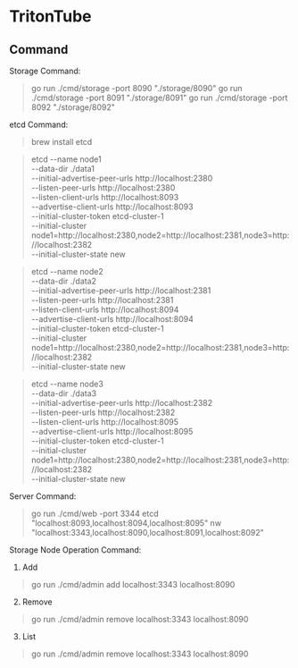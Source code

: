 # TritonTube

## Command

Storage Command:
> go run ./cmd/storage -port 8090 "./storage/8090"
> go run ./cmd/storage -port 8091 "./storage/8091"
> go run ./cmd/storage -port 8092 "./storage/8092"

etcd Command:
> brew install etcd

> etcd --name node1 \
 --data-dir ./data1 \
 --initial-advertise-peer-urls http://localhost:2380 \
 --listen-peer-urls http://localhost:2380 \
 --listen-client-urls http://localhost:8093 \
 --advertise-client-urls http://localhost:8093 \
 --initial-cluster-token etcd-cluster-1 \
 --initial-cluster node1=http://localhost:2380,node2=http://localhost:2381,node3=http://localhost:2382 \
 --initial-cluster-state new


> etcd --name node2 \
 --data-dir ./data2 \
 --initial-advertise-peer-urls http://localhost:2381 \
 --listen-peer-urls http://localhost:2381 \
 --listen-client-urls http://localhost:8094 \
 --advertise-client-urls http://localhost:8094 \
 --initial-cluster-token etcd-cluster-1 \
 --initial-cluster node1=http://localhost:2380,node2=http://localhost:2381,node3=http://localhost:2382 \
 --initial-cluster-state new


> etcd --name node3 \
 --data-dir ./data3 \
 --initial-advertise-peer-urls http://localhost:2382 \
 --listen-peer-urls http://localhost:2382 \
 --listen-client-urls http://localhost:8095 \
 --advertise-client-urls http://localhost:8095 \
 --initial-cluster-token etcd-cluster-1 \
 --initial-cluster node1=http://localhost:2380,node2=http://localhost:2381,node3=http://localhost:2382 \
 --initial-cluster-state new


Server Command:

> go run ./cmd/web -port 3344 etcd "localhost:8093,localhost:8094,localhost:8095" nw "localhost:3343,localhost:8090,localhost:8091,localhost:8092"

Storage Node Operation Command:

1. Add
> go run ./cmd/admin add localhost:3343 localhost:8090

2. Remove
> go run ./cmd/admin remove localhost:3343 localhost:8090

3. List
> go run ./cmd/admin remove localhost:3343 localhost:8090